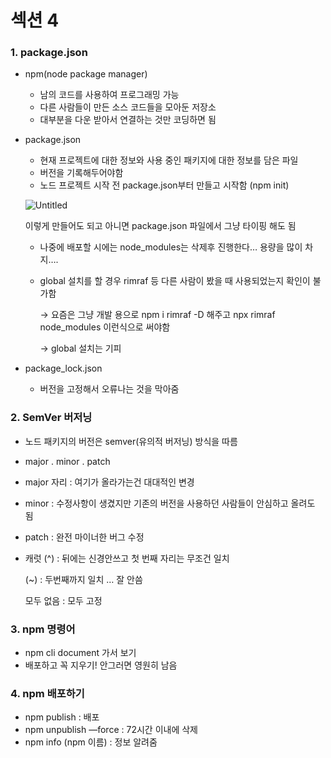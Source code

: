 # 섹션 4

### 1. package.json

- npm(node package manager)
    - 남의 코드를 사용하여 프로그래밍 가능
    - 다른 사람들이 만든 소스 코드들을 모아둔 저장소
    - 대부분을 다운 받아서 연결하는 것만 코딩하면 됨
- package.json
    - 현재 프로젝트에 대한 정보와 사용 중인 패키지에 대한 정보를 담은 파일
    - 버전을 기록해두어야함
    - 노드 프로젝트 시작 전 package.json부터 만들고 시작함 (npm init)
    
    ![Untitled](%E1%84%89%E1%85%A6%E1%86%A8%E1%84%89%E1%85%A7%E1%86%AB%204%20fbf7a7e7090b42f58a62453054914ec9/Untitled.png)
    
    이렇게 만들어도 되고 아니면 package.json 파일에서 그냥 타이핑 해도 됨
    
    - 나중에 배포할 시에는 node_modules는 삭제후 진행한다… 용량을 많이 차지….
    - global 설치를 할 경우 rimraf 등 다른 사람이 봤을 때 사용되었는지 확인이 불가함
        
        → 요즘은 그냥 개발 용으로 npm i rimraf -D 해주고 npx rimraf node_modules 이런식으로 써야함
        
        → global 설치는 기피
        
- package_lock.json
    - 버전을 고정해서 오류나는 것을 막아줌

### 2. SemVer 버저닝

- 노드 패키지의 버전은 semver(유의적 버저닝) 방식을 따름
- major . minor . patch
- major 자리 : 여기가 올라가는건 대대적인 변경
- minor : 수정사항이 생겼지만 기존의 버전을 사용하던 사람들이 안심하고 올려도 됨
- patch : 완전 마이너한 버그 수정
- 캐럿 (^) : 뒤에는 신경안쓰고 첫 번째 자리는 무조건 일치
    
    (~) : 두번째까지 일치 … 잘 안씀
    
    모두 없음 : 모두 고정
    

### 3. npm 명령어

- npm cli document 가서 보기
- 배포하고 꼭 지우기! 안그러면 영원히 남음

### 4. npm 배포하기

- npm publish : 배포
- npm unpublish —force : 72시간 이내에 삭제
- npm info (npm 이름) : 정보 알려줌